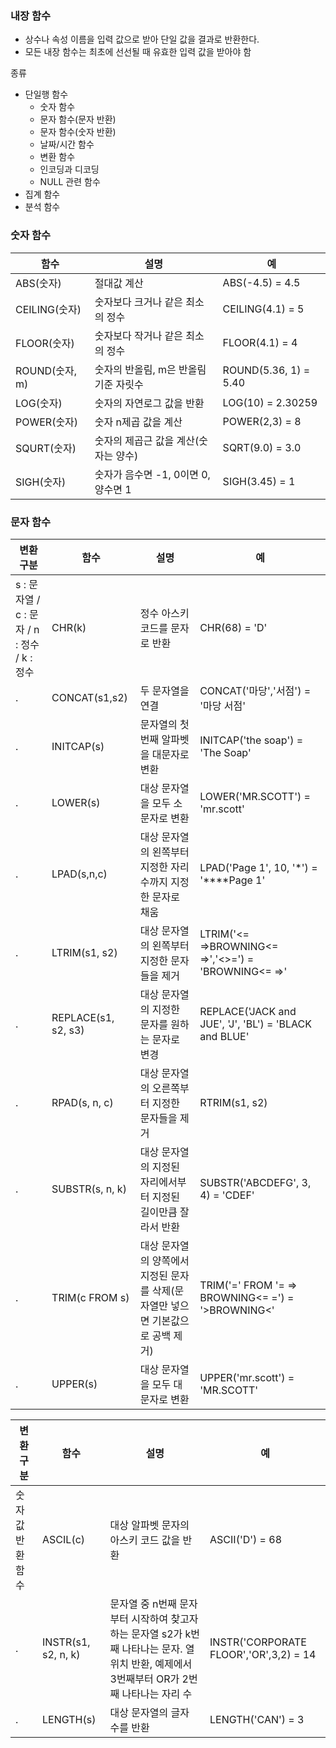 ### 내장 함수
- 상수나 속성 이름을 입력 값으로 받아 단일 값을 결과로 반환한다.
- 모든 내장 함수는 최초에 선선될 때 유효한 입력 값을 받아야 함

종류
- 단일행 함수
	- 숫자 함수
	- 문자 함수(문자 반환)
	- 문자 함수(숫자 반환)
	- 날짜/시간 함수
	- 변환 함수
	- 인코딩과 디코딩
	- NULL 관련 함수
- 집계 함수
- 분석 함수

### 숫자 함수
함수 | 설명 | 예
--|--|--
ABS(숫자) |절대값 계산 |ABS(-4.5) = 4.5
CEILING(숫자) |숫자보다 크거나 같은 최소의 정수| CEILING(4.1) = 5
FLOOR(숫자) | 숫자보다 작거나 같은 최소의 정수 | FLOOR(4.1) = 4
ROUND(숫자, m)| 숫자의 반올림, m은 반올림 기준 자릿수 | ROUND(5.36, 1) = 5.40
LOG(숫자) | 숫자의 자연로그 값을 반환 | LOG(10) = 2.30259
POWER(숫자) | 숫자 n제곱 값을 계산 | POWER(2,3) = 8
SQURT(숫자) | 숫자의 제곱근 값을 계산(숫자는 양수) | SQRT(9.0) = 3.0
SIGH(숫자) | 숫자가 음수면 -1, 0이면 0, 양수면 1 | SIGH(3.45) = 1

### 문자 함수
변환 구분 | 함수 | 설명 | 예
--|--|--|--
s : 문자열 / c : 문자 / n : 정수 / k : 정수 | CHR(k) | 정수 아스키 코드를 문자로 반환 | CHR(68) =  'D'
.| CONCAT(s1,s2) | 두 문자열을 연결 | CONCAT('마당','서점') = '마당 서점'
.| INITCAP(s) | 문자열의 첫 번째 알파벳을 대문자로 변환 | INITCAP('the soap') = 'The Soap'
.| LOWER(s) | 대상 문자열을 모두 소문자로 변환 | LOWER('MR.SCOTT') = 'mr.scott'
.| LPAD(s,n,c) | 대상 문자열의 왼쪽부터 지정한 자리 수까지 지정한 문자로 채움 | LPAD('Page 1', 10, '*') = '****Page 1'
.| LTRIM(s1, s2) | 대상 문자열의 왼쪽부터 지정한 문자들을 제거 | LTRIM('<= =>BROWNING<= =>','<>=') = 'BROWNING<= =>'
.| REPLACE(s1, s2, s3) | 대상 문자열의 지정한 문자를 원하는 문자로 변경 | REPLACE('JACK and JUE', 'J', 'BL') = 'BLACK and BLUE'
.| RPAD(s, n, c) | 대상 문자열의 오른쪽부터 지정한 문자들을 제거 |RTRIM(s1, s2) | 대상 문자열의 오른쪽부터 지정한 문자들을 제거 | RTRIM('<= => BROWNING<= =>','<>=') = '<= =>BROWNING'
.| SUBSTR(s, n, k) | 대상 문자열의 지정된 자리에서부터 지정된 길이만큼 잘라서 반환 | SUBSTR('ABCDEFG', 3, 4) = 'CDEF'
.| TRIM(c FROM s) | 대상 문자열의 양쪽에서 지정된 문자를 삭제(문자열만 넣으면 기본값으로 공백 제거) |TRIM('=' FROM '= => BROWNING<= =') = '>BROWNING<'
.|UPPER(s) | 대상 문자열을 모두 대문자로 변환 | UPPER('mr.scott') = 'MR.SCOTT'

변환 구분 | 함수 | 설명 | 예
--|--|--|--
숫자값 반환 함수| ASCIL(c) | 대상 알파벳 문자의 아스키 코드 값을 반환 | ASCII('D') = 68
.| INSTR(s1, s2, n, k) | 문자열 중 n번째 문자부터 시작하여 찾고자 하는 문자열 s2가 k번째 나타나는 문자. 열 위치 반환, 예제에서 3번째부터 OR가 2번째 나타나는 자리 수 | INSTR('CORPORATE FLOOR','OR',3,2) = 14
.| LENGTH(s) | 대상 문자열의 글자 수를 반환 | LENGTH('CAN') = 3
